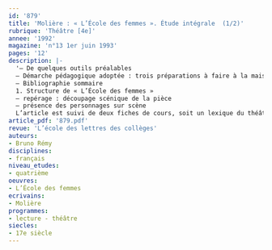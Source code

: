 ```yaml
---
id: '879'
title: 'Molière : « L’École des femmes ». Étude intégrale  (1/2)'
rubrique: 'Théâtre [4e]'
annee: '1992'
magazine: 'n°13 1er juin 1993'
pages: '12'
description: |-
  '– De quelques outils préalables
  – Démarche pédagogique adoptée : trois préparations à faire à la maison (acte 1, scène 5 de l’acte 2 et acte 5), un devoir sur table (scène 4 de l’acte 3) et une analyse grammaticale et stylistique de la lettre d’Agnès
  – Bibliographie sommaire
  1. Structure de « L’École des femmes »
  – repérage : découpage scénique de la pièce
  – présence des personnages sur scène
  L’article est suivi de deux fiches de cours, soit un lexique du théâtre et une brève histoire du théâtre (théâtre antique, théâtre médiéval, théâtre classique français).'
article_pdf: '879.pdf'
revue: 'L’école des lettres des collèges'
auteurs:
- Bruno Rémy
disciplines:
- français
niveau_etudes:
- quatrième
oeuvres:
- L’École des femmes
ecrivains:
- Molière
programmes:
- lecture - théâtre
siecles:
- 17e siècle
---
```

